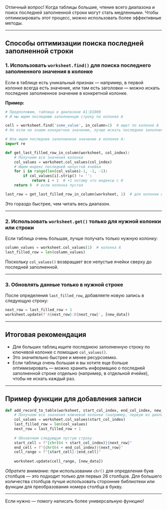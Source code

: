 Отличный вопрос! Когда таблицы большие, чтение всего диапазона и поиск последней заполненной строки могут стать медленными. Чтобы оптимизировать этот процесс, можно использовать более эффективные методы.

---

## Способы оптимизации поиска последней заполненной строки

### 1. Использовать `worksheet.find()` для поиска последнего заполненного значения в колонке

Если в таблице есть уникальный признак — например, в первой колонке всегда есть значение, или там есть заголовки — можно искать последнее заполненное значение в конкретной колонке.

**Пример:**

```python
# Предположим, таблица в диапазоне A1:D1000
# И мы ищем последнюю заполненную строку по колонке A

cell = worksheet.find('some_value', in_column=1)  # ищет по колонке A
# Но если не знаем конкретное значение, лучше искать последнее заполненное значение

# Или ищем последнее заполненное значение в колонке A:
import re

def get_last_filled_row_in_column(worksheet, col_index):
    # Получаем все значения колонки
    col_values = worksheet.col_values(col_index)
    # Ищем индекс последней непустой ячейки
    for i in range(len(col_values)-1, -1, -1):
        if col_values[i].strip() != '':
            return i + 1  # +1 потому что индексы с 0
    return 0  # если колонка пустая

last_row = get_last_filled_row_in_column(worksheet, 1)  # для колонки A
```

Это гораздо быстрее, чем читать весь диапазон.

---

### 2. Использовать `worksheet.get()` только для нужной колонки или строки

Если таблица очень большая, лучше получать только нужную колонку:

```python
column_values = worksheet.col_values(1)  # колонка A
last_filled_row = len(column_values)
```

Поскольку `col_values()` возвращает все непустые ячейки сверху до последней заполненной.

---

### 3. Обновлять данные только в нужной строке

После определения `last_filled_row`, добавляете новую запись в следующую строку:

```python
next_row = last_filled_row + 1
worksheet.update(f'A{next_row}:D{next_row}', [new_data])
```

---

## Итоговая рекомендация

- Для больших таблиц ищите последнюю заполненную строку по ключевой колонке с помощью `col_values()`.
- Это значительно быстрее и менее ресурсоемко.
- Если таблица очень большая и вы хотите еще больше оптимизировать — можно хранить информацию о последней заполненной строке отдельно (например, в отдельной ячейке), чтобы не искать каждый раз.

---

## Пример функции для добавления записи

```python
def add_record_to_table(worksheet, start_col_index, end_col_index, new_data):
    # Получаем все значения ключевой колонки (например, первую из диапазона)
    col_values = worksheet.col_values(start_col_index)
    last_filled_row = len(col_values)
    next_row = last_filled_row + 1
    
    # Обновляем следующую пустую строку
    start_cell = f"{chr(64 + start_col_index)}{next_row}"
    end_cell = f"{chr(64 + end_col_index)}{next_row}"
    cell_range = f"{start_cell}:{end_cell}"
    
    worksheet.update(cell_range, [new_data])
```

*Обратите внимание:* при использовании `chr()` для определения букв столбцов — это подходит только для первых 26 столбцов. Для большего количества столбцов лучше использовать сторонние библиотеки или функции для преобразования номера столбца в букву.

---

Если нужно — помогу написать более универсальную функцию!